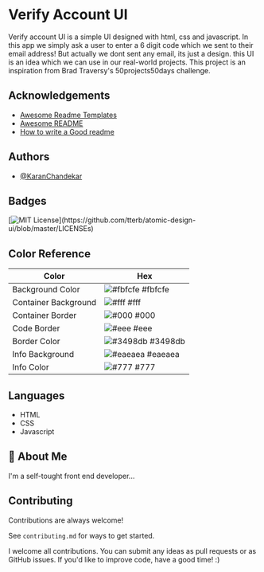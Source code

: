 # Verify Account UI

Verify account UI is a simple UI designed with html, css and javascript. In this app we simply ask a user to enter a 6 digit code which we sent to their email address! But actually we dont sent any email, its just a design. this UI is an idea which we can use in our real-world projects. This project is an inspiration from Brad Traversy's 50projects50days challenge.

## Acknowledgements

- [Awesome Readme Templates](https://awesomeopensource.com/project/elangosundar/awesome-README-templates)
- [Awesome README](https://github.com/matiassingers/awesome-readme)
- [How to write a Good readme](https://bulldogjob.com/news/449-how-to-write-a-good-readme-for-your-github-project)

## Authors

- [@KaranChandekar](https://www.github.com/KaranChandekar)

## Badges

[![MIT License](https://img.shields.io/apm/l/atomic-design-ui.svg?)](https://github.com/tterb/atomic-design-ui/blob/master/LICENSEs)

## Color Reference

| Color                | Hex                                                              |
| -------------------- | ---------------------------------------------------------------- |
| Background Color     | ![#fbfcfe](https://via.placeholder.com/10/fbfcfe?text=+) #fbfcfe |
| Container Background | ![#fff](https://via.placeholder.com/10/fff?text=+) #fff          |
| Container Border     | ![#000](https://via.placeholder.com/10/000?text=+) #000          |
| Code Border          | ![#eee](https://via.placeholder.com/10/eee?text=+) #eee          |
| Border Color         | ![#3498db](https://via.placeholder.com/10/3498db?text=+) #3498db |
| Info Background      | ![#eaeaea](https://via.placeholder.com/10/eaeaea?text=+) #eaeaea |
| Info Color           | ![#777](https://via.placeholder.com/10/777?text=+) #777          |

## Languages

- HTML
- CSS
- Javascript

## 🚀 About Me

I'm a self-tought front end developer...

## Contributing

Contributions are always welcome!

See `contributing.md` for ways to get started.

I welcome all contributions. You can submit any ideas as pull requests or as GitHub issues. If you'd like to improve code, have a good time! :)

